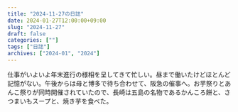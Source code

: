 ```yaml
---
title: "2024-11-27の日誌"
date: 2024-01-27T12:00:00+09:00
slug: "2024-11-27"
draft: false
categories: [""]
tags: ["日誌"]
archives: ["2024-01", "2024"]
---
```

仕事がいよいよ年末進行の様相を呈してきて忙しい。昼まで働いたけどほとんど記憶がない。午後からは母と博多で待ち合わせて、阪急の催事へ。お芋祭りとあんこ祭りが同時開催されていたので、長崎は五島の名物であるかんころ餅と、さつまいもスープと、焼き芋を食べた。
